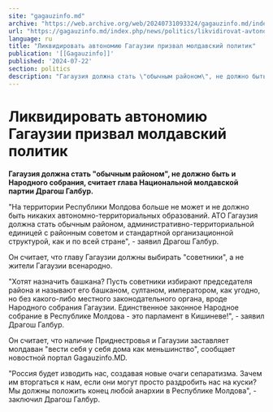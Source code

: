 ```yaml
---
site: "gagauzinfo.md"
archive: "https://web.archive.org/web/20240731093324/gagauzinfo.md/index.php/news/politics/likvidirovat-avtonomiyu-gagauzii-prizval-moldavskii-politik"
url: "https://gagauzinfo.md/index.php/news/politics/likvidirovat-avtonomiyu-gagauzii-prizval-moldavskii-politik"
language: ru
title: "Ликвидировать автономию Гагаузии призвал молдавский политик"
publication: '[[Gagauzinfo]]'
published: '2024-07-22'
section: politics
description: "Гагаузия должна стать \"обычным районом\", не должно быть и Народного собрания, считает глава Национальной молдавской партии Драгош Галбур."
---
```


# Ликвидировать автономию Гагаузии призвал молдавский политик

**Гагаузия должна стать "обычным районом", не должно быть и Народного собрания, считает глава Национальной молдавской партии Драгош Галбур.**

"На территории Республики Молдова больше не может и не должно быть никаких автономно-территориальных образований. АТО Гагаузия должна стать обычным районом, административно-территориальной единицей с районным советом и стандартной организационной структурой, как и по всей стране", - заявил Драгош Галбур.

Он считает, что главу Гагаузии должны выбирать "советники", а не жители Гагаузии всенародно.

"Хотят назначить башкана? Пусть советники избирают председателя района и называют его башканом, султаном, императором, как угодно, но без какого-либо местного законодательного органа, вроде Народного собрания Гагаузии. Единственное законное Народное собрание в Республике Молдова - это парламент в Кишиневе!", - заявил Драгош Галбур.

Он считает, что наличие Приднестровья и Гагаузии заставляет молдаван "вести себя у себя дома как меньшинство", сообщает новостной портал Gagauzinfo.MD.

"Россия будет изводить нас, создавая новые очаги сепаратизма. Зачем им вторгаться к нам, если они могут просто раздробить нас на куски? Мы должны положить конец любой анархии в Республике Молдова", - заключил Драгош Галбур.